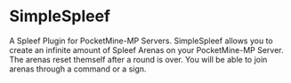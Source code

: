 SimpleSpleef
============

A Spleef Plugin for PocketMine-MP Servers.
SimpleSpleef allows you to create an infinite amount of Spleef Arenas on your PocketMine-MP Server. The arenas reset
themself after a round is over. You will be able to join arenas through a command or a sign.
